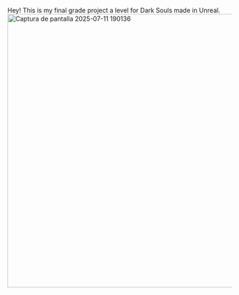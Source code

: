 Hey! This is my final grade project a level for Dark Souls made in Unreal.
<img width="1285" height="614" alt="Captura de pantalla 2025-07-11 190136" src="https://github.com/user-attachments/assets/4b5f1045-4e8b-44d5-8b97-539fa8dcddd5" />
